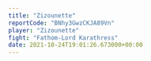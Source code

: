 ```yaml
---
title: "Zizounette"
reportCode: "BNhy3GwzCKJA89Vn"
player: "Zizounette"
fight: "Fathom-Lord Karathress"
date: 2021-10-24T19:01:26.673000+00:00
---
```

